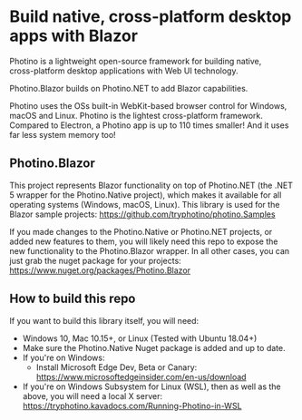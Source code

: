 # Build native, cross-platform desktop apps with Blazor

Photino is a lightweight open-source framework for building native,  
cross-platform desktop applications with Web UI technology.

Photino.Blazor builds on <span>Photino.</span>NET to add Blazor capabilities.

Photino uses the OSs built-in WebKit-based browser control for Windows, macOS and Linux.
Photino is the lightest cross-platform framework. Compared to Electron, a Photino app is up to 110 times smaller! And it uses far less system memory too!


## Photino.Blazor

This project represents Blazor functionality on top of <span>Photino.</span>NET (the .NET 5 wrapper for the Photino.Native project), which makes it available for all operating systems (Windows, macOS, Linux).
This library is used for the Blazor sample projects: 
https://github.com/tryphotino/photino.Samples

If you made changes to the Photino.Native or <span>Photino.</span>NET projects, or added new features to them, you will likely need this repo to expose the new functionality to the Photino.Blazor wrapper.
In all other cases, you can just grab the nuget package for your projects:
https://www.nuget.org/packages/Photino.Blazor

## How to build this repo

If you want to build this library itself, you will need:
 * Windows 10, Mac 10.15+, or Linux (Tested with Ubuntu 18.04+)
 * Make sure the Photino.Native Nuget package is added and up to date.
 * If you're on Windows:
   * Install Microsoft Edge Dev, Beta or Canary: https://www.microsoftedgeinsider.com/en-us/download
 * If you're on Windows Subsystem for Linux (WSL), then as well as the above, you will need a local X server: 
  https://tryphotino.kavadocs.com/Running-Photino-in-WSL

